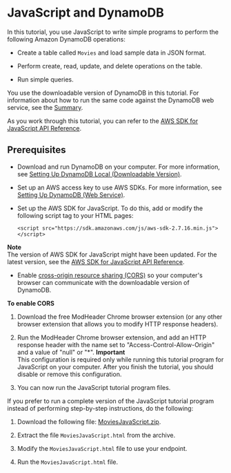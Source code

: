 # JavaScript and DynamoDB<a name="GettingStarted.JavaScript"></a>

In this tutorial, you use JavaScript to write simple programs to perform the following Amazon DynamoDB operations:

+ Create a table called `Movies` and load sample data in JSON format\.

+ Perform create, read, update, and delete operations on the table\.

+ Run simple queries\.

You use the downloadable version of DynamoDB in this tutorial\. For information about how to run the same code against the DynamoDB web service, see the [Summary](GettingStarted.Js.Summary.md)\. 

As you work through this tutorial, you can refer to the [AWS SDK for JavaScript API Reference](http://docs.aws.amazon.com/AWSJavaScriptSDK/latest/)\.

## Prerequisites<a name="GettingStarted.Js.Prereqs"></a>

+ Download and run DynamoDB on your computer\. For more information, see [Setting Up DynamoDB Local \(Downloadable Version\)](DynamoDBLocal.md)\. 

+ Set up an AWS access key to use AWS SDKs\. For more information, see [Setting Up DynamoDB \(Web Service\)](SettingUp.DynamoWebService.md)\. 

+ Set up the AWS SDK for JavaScript\. To do this, add or modify the following script tag to your HTML pages:

  ```
  <script src="https://sdk.amazonaws.com/js/aws-sdk-2.7.16.min.js"></script>
  ```
**Note**  
 The version of AWS SDK for JavaScript might have been updated\. For the latest version, see the [AWS SDK for JavaScript API Reference](http://docs.aws.amazon.com/AWSJavaScriptSDK/latest/)\. 

+ Enable [cross\-origin resource sharing \(CORS\)](http://docs.aws.amazon.com/sdk-for-javascript/v2/developer-guide/cors.html) so your computer's browser can communicate with the downloadable version of DynamoDB\.

**To enable CORS**

  1.  Download the free ModHeader Chrome browser extension \(or any other browser extension that allows you to modify HTTP response headers\)\. 

  1. Run the ModHeader Chrome browser extension, and add an HTTP response header with the name set to "Access\-Control\-Allow\-Origin" and a value of "null" or "\*"\.
**Important**  
This configuration is required only while running this tutorial program for JavaScript on your computer\. After you finish the tutorial, you should disable or remove this configuration\.

  1. You can now run the JavaScript tutorial program files\.

 If you prefer to run a complete version of the JavaScript tutorial program instead of performing step\-by\-step instructions, do the following: 

1. Download the following file: [MoviesJavaScript\.zip](samples/MoviesJavaScript.zip)\. 

1. Extract the file `MoviesJavaScript.html` from the archive\. 

1. Modify the `MoviesJavaScript.html` file to use your endpoint\. 

1. Run the `MoviesJavaScript.html` file\. 